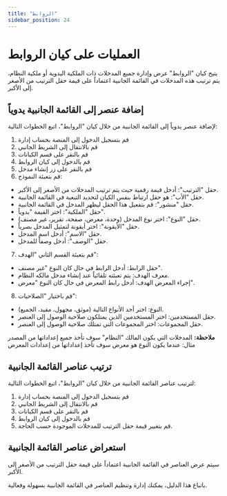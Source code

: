 ```yaml
---
title: "الروابط"
sidebar_position: 24
---
```


# العمليات على كيان الروابط 

يتيح كيان "الروابط" عرض وإدارة جميع المدخلات ذات الملكية اليدوية أو ملكية النظام، يتم ترتيب هذه المدخلات في القائمة الجانبية اعتماداً على قيمة حقل الترتيب من الأصغر إلى الأكبر.

## إضافة عنصر إلى القائمة الجانبية يدوياً

لإضافة عنصر يدوياً إلى القائمة الجانبية من خلال كيان "الروابط"، اتبع الخطوات التالية:
1. قم بتسجيل الدخول إلى المنصة بحساب إدارة
2. قم بالانتقال إلى الشريط الجانبي
3. قم بالنقر على قسم الكيانات
4. قم بالدخول إلى كيان الروابط
5. قم بالنقر على زر إنشاء مدخل
6. قم بتعبئة النموذج:
  - حقل "الترتيب": أدخل قيمة رقمية حيث يتم ترتيب المدخلات من الأصغر إلى الأكبر.
  - حقل "الأب": هو حقل ارتباط بنفس الكيان لتحديد التبعية في القائمة الجانبية.
  - حقل "منشور": قم بتفعيل هذا الحقل ليظهر المدخل في القائمة الجانبية.
  - حقل "الملكية": اختر القيمة "يدوياً".
  - حقل "النوع": اختر نوع المدخل (وحدة، معرض، صفحة، تقرير، غير مصنف).
  - حقل "الأيقونة": اختر أيقونة لتمثيل المدخل بصرياً.
  - حقل "الاسم": أدخل اسم المدخل.
  - حقل "الوصف": أدخل وصفاً للمدخل.
    
7. قم بتعبئة القسم الثاني "الهدف":
  - حقل الرابط: أدخل الرابط في حال كان النوع "غير مصنف".
  - معرف الهدف: يتم تعبئته تلقائياً عند إنشاء مدخل مالكه النظام.
  - إجراء المعرض الهدف: أدخل رابط المعرض في حال كان النوع "معرض".
    
8. قم باختيار "الصلاحيات":
  - النوع: اختر أحد الأنواع التالية (موثق، مجهول، مقيد، الجميع).
  - حقل المستخدمين: اختر المستخدمين الذين يمتلكون صلاحية الوصول إلى العنصر.
  - حقل المجموعات: اختر المجموعات التي تمتلك صلاحية الوصول إلى العنصر.

**ملاحظة:**
المدخلات التي يكون المالك "النظام" سوف تأخذ جميع إعداداتها من المصدر 
مثال: عندما يكون النوع هو معرض سوف تأخذ إعداداتها من إعدادات المعرض 

## ترتيب عناصر القائمة الجانبية

لترتيب عناصر القائمة الجانبية من خلال كيان "الروابط"، اتبع الخطوات التالية:

1. قم بتسجيل الدخول إلى المنصة بحساب إدارة
2. قم بالانتقال إلى الشريط الجانبي
3. قم بالنقر على قسم الكيانات
4. قم بالدخول إلى كيان الروابط
5. قم بتغيير قيمة حقل الترتيب للمدخلات الموجودة حسب الحاجة.

   
## استعراض عناصر القائمة الجانبية

سيتم عرض العناصر في القائمة الجانبية اعتماداً على قيمة حقل الترتيب من الأصغر إلى الأكبر.

باتباع هذا الدليل، يمكنك إدارة وتنظيم العناصر في القائمة الجانبية بسهولة وفعالية.

